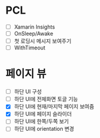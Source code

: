 # PCL
- [ ] Xamarin Insights
- [ ] OnSleep/Awake
- [ ] 첫 로딩시 메시지 보여주기
- [ ] WithTimeout

# 페이지 뷰
- [ ] 하단 UI 구성
- [ ] 하단 UI에 전체화면 토글 기능
- [x] 하단 UI에 현재/마지막 페이지 보여줌
- [x] 하단 UI에 페이지 슬라이더
- [ ] 하단 UI에 한쪽/두쪽 보기
- [ ] 하단 UI에 orientation 변경

